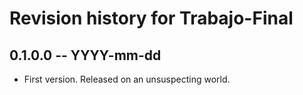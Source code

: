 # Revision history for Trabajo-Final

## 0.1.0.0  -- YYYY-mm-dd

* First version. Released on an unsuspecting world.
